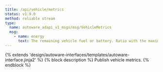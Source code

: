 ```yaml
---
title: /api/vehicle/metrics
status: v1.9.0
method: reliable stream
type:
  name: autoware_adapi_v1_msgs/msg/VehicleMetrics
  msg:
    - name: energy
      text: The remaining vehicle fuel or battery. Ratio with the maximum as 1.0.
---
```


{% extends 'design/autoware-interfaces/templates/autoware-interface.jinja2' %}
{% block description %}
Publish vehicle metrics.
{% endblock %}
